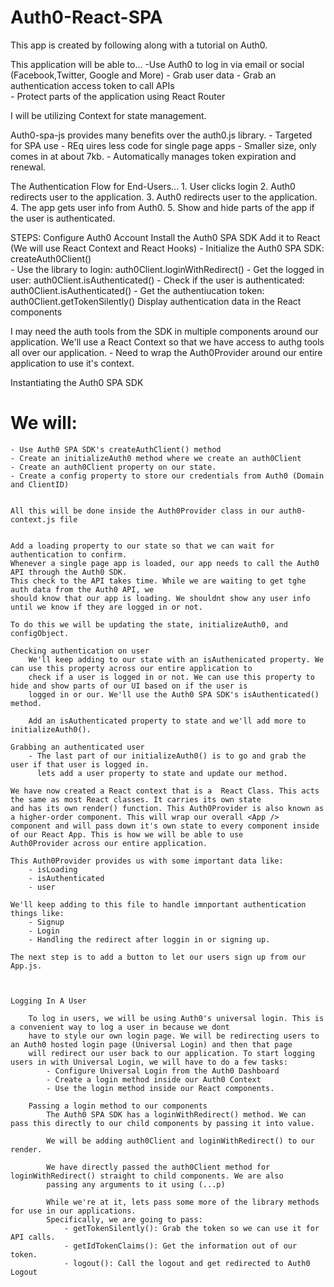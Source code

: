 # Auth0-React-SPA

This app is created by following along with a tutorial on Auth0.

This application will be able to...
    -Use Auth0 to log in via email or social (Facebook,Twitter, Google and More)
    - Grab user data
    - Grab an authentication access token to call APIs\
    - Protect parts of the application using React Router

I will be utilizing Context for state management. 

Auth0-spa-js provides many benefits over the auth0.js library.
    - Targeted for SPA use
    - REq   uires less code for single page apps
    - Smaller size, only comes in at about 7kb.
    - Automatically manages token expiration and renewal.

The Authentication Flow for End-Users...
    1. User clicks login
    2. Auth0 redirects user to the application.
    3. Auth0 redirects user to the application.
    4. The app gets user info from Auth0.
    5. Show and hide parts of the app if the user is authenticated.



STEPS:
    Configure Auth0 Account
    Install the Auth0 SPA SDK
    Add it to React (We will use React Context and React Hooks)
        - Initialize the Auth0 SPA SDK: createAuth0Client()\
        - Use the library to login: auth0Client.loginWithRedirect()
        - Get the logged in user: auth0Client.isAuthenticated()
        - Check if the user is authenticated: auth0Client.isAuthenticated()
        - Get the authentiucation token: auth0Client.getTokenSilently()
    Display authentication data in the React components


I may need the auth tools from the SDK in multiple components around our application. We'll use a React Context so that
we have access to authg tools all over our application.
    - Need to wrap the Auth0Provider around our entire application to use it's context.


Instantiating the Auth0 SPA SDK

# We will: 
    - Use Auth0 SPA SDK's createAuthClient() method
    - Create an initializeAuth0 method where we create an auth0Client
    - Create an auth0Client property on our state.
    - Create a config property to store our credentials from Auth0 (Domain and ClientID)


    All this will be done inside the Auth0Provider class in our auth0-context.js file


    Add a loading property to our state so that we can wait for authentication to confirm.
    Whenever a single page app is loaded, our app needs to call the Auth0 API through the Auth0 SDK.
    This check to the API takes time. While we are waiting to get tghe auth data from the Auth0 API, we
    should know that our app is loading. We shouldnt show any user info until we know if they are logged in or not.
    
    To do this we will be updating the state, initializeAuth0, and configObject.

    Checking authentication on user
        We'll keep adding to our state with an isAuthenicated property. We can use this property across our entire application to
        check if a user is logged in or not. We can use this property to hide and show parts of our UI based on if the user is 
        logged in or our. We'll use the Auth0 SPA SDK's isAuthenticated() method.

        Add an isAuthenticated property to state and we'll add more to initializeAuth0().
    
    Grabbing an authenticated user
        - The last part of our initializeAuth0() is to go and grab the user if that user is logged in.
          lets add a user property to state and update our method.

    We have now created a React context that is a  React Class. This acts the same as most React classes. It carries its own state
    and has its own render() function. This Auth0Provider is also known as a higher-order component. This will wrap our overall <App />
    component and will pass down it's own state to every component inside of our React App. This is how we will be able to use
    Auth0Provider across our entire application.

    This Auth0Provider provides us with some important data like: 
        - isLoading
        - isAuthenticated
        - user
    
    We'll keep adding to this file to handle imnportant authentication things like:
        - Signup
        - Login
        - Handling the redirect after loggin in or signing up.

    The next step is to add a button to let our users sign up from our App.js.

    

    Logging In A User

        To log in users, we will be using Auth0's universal login. This is a convenient way to log a user in because we dont
        have to style our own login page. We will be redirecting users to an Auth0 hosted login page (Universal Login) and then that page
        will redirect our user back to our application. To start logging users in with Universal Login, we will have to do a few tasks:
            - Configure Universal Login from the Auth0 Dashboard
            - Create a login method inside our Auth0 Context
            - Use the login method inside our React components.

        Passing a login method to our components
            The Auth0 SPA SDK has a loginWithRedirect() method. We can pass this directly to our child components by passing it into value.

            We will be adding auth0Client and loginWithRedirect() to our render.

            We have directly passed the auth0Client method for loginWithRedirect() straight to child components. We are also 
            passing any arguments to it using (...p)

            While we're at it, lets pass some more of the library methods for use in our applications. 
            Specifically, we are going to pass: 
                - getTokenSilently(): Grab the token so we can use it for API calls.
                - getIdTokenClaims(): Get the information out of our token.
                - logout(): Call the logout and get redirected to Auth0 Logout